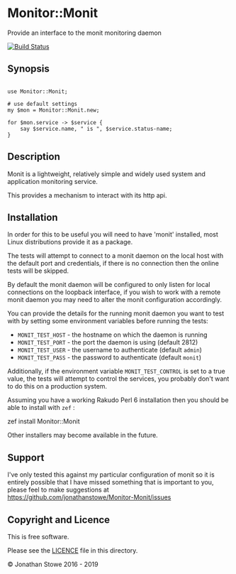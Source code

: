# Monitor::Monit

Provide an interface to the monit monitoring daemon

[![Build Status](https://travis-ci.org/jonathanstowe/Monitor-Monit.svg?branch=master)](https://travis-ci.org/jonathanstowe/Monitor-Monit)

## Synopsis

```perl6

use Monitor::Monit;

# use default settings
my $mon = Monitor::Monit.new;

for $mon.service -> $service {
	say $service.name, " is ", $service.status-name;
}

```

## Description

Monit is a lightweight, relatively simple and widely used system
and application monitoring service.

This provides a mechanism to interact with its http api.

## Installation

In order for this to be useful you will need to have 'monit' installed,
most Linux distributions provide it as a package.

The tests will attempt to connect to a monit daemon on the local host
with the default port and credentials, if there is no connection then
the online tests will be skipped.

By default the monit daemon will be configured to only listen for local
connections on the loopback interface, if you wish to work with a remote
monit daemon you may need to alter the monit configuration accordingly.

You can provide the details for the running monit daemon you want to test
with by setting some environment variables before running the tests:

   * ```MONIT_TEST_HOST```  - the hostname on which the daemon is running
   * ```MONIT_TEST_PORT```  - the port the daemon is using (default 2812)
   * ```MONIT_TEST_USER```  - the username to authenticate (default ```admin```)
   * ```MONIT_TEST_PASS```  - the password to authenticate (default ```monit```)

Additionally, if the environment variable ```MONIT_TEST_CONTROL``` is set to
a true value, the tests will attempt to control the services, you probably don't
want to do this on a production system.

Assuming you have a working Rakudo Perl 6 installation then you should be able
to install with ```zef``` :

   zef install Monitor::Monit

Other installers may become available in the future.

## Support

I've only tested this against my particular configuration of monit so it is
entirely possible that I have missed something that is important to you,
please feel to make suggestions at https://github.com/jonathanstowe/Monitor-Monit/issues

## Copyright and Licence

This is free software.

Please see the [LICENCE](LICENCE) file in this directory.

© Jonathan Stowe 2016 - 2019
